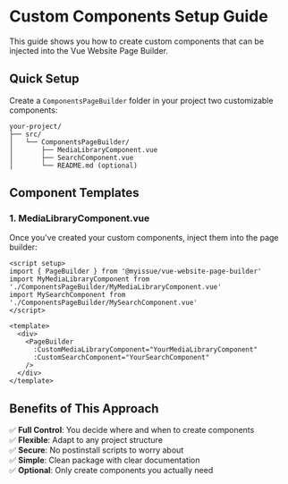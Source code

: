 # Custom Components Setup Guide

This guide shows you how to create custom components that can be injected into the Vue Website Page Builder.

## Quick Setup

Create a `ComponentsPageBuilder` folder in your project two customizable components:

```
your-project/
├── src/
│   └── ComponentsPageBuilder/
│       ├── MediaLibraryComponent.vue
│       ├── SearchComponent.vue
│       └── README.md (optional)
```

## Component Templates

### 1. MediaLibraryComponent.vue

Once you've created your custom components, inject them into the page builder:

```vue
<script setup>
import { PageBuilder } from '@myissue/vue-website-page-builder'
import MyMediaLibraryComponent from './ComponentsPageBuilder/MyMediaLibraryComponent.vue'
import MySearchComponent from './ComponentsPageBuilder/MySearchComponent.vue'
</script>

<template>
  <div>
    <PageBuilder
      :CustomMediaLibraryComponent="YourMediaLibraryComponent"
      :CustomSearchComponent="YourSearchComponent"
    />
  </div>
</template>
```

## Benefits of This Approach

✅ **Full Control**: You decide where and when to create components  
✅ **Flexible**: Adapt to any project structure  
✅ **Secure**: No postinstall scripts to worry about  
✅ **Simple**: Clean package with clear documentation  
✅ **Optional**: Only create components you actually need
